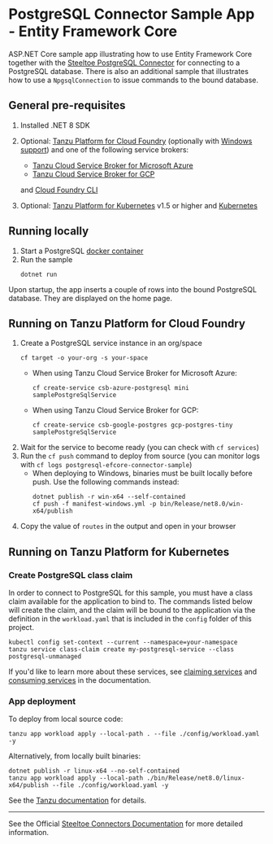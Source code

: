 # PostgreSQL Connector Sample App - Entity Framework Core

ASP.NET Core sample app illustrating how to use Entity Framework Core together with the [Steeltoe PostgreSQL Connector](https://docs.steeltoe.io/api/v4/connectors/postgresql.html#use-entity-framework-core)
for connecting to a PostgreSQL database.
There is also an additional sample that illustrates how to use a `NpgsqlConnection` to issue commands to the bound database.

## General pre-requisites

1. Installed .NET 8 SDK
1. Optional: [Tanzu Platform for Cloud Foundry](https://techdocs.broadcom.com/us/en/vmware-tanzu/platform/tanzu-platform-for-cloud-foundry/10-0/tpcf/concepts-overview.html)
   (optionally with [Windows support](https://techdocs.broadcom.com/us/en/vmware-tanzu/platform/tanzu-platform-for-cloud-foundry/10-0/tpcf/toc-tasw-install-index.html))
   and one of the following service brokers:

   - [Tanzu Cloud Service Broker for Microsoft Azure](https://techdocs.broadcom.com/us/en/vmware-tanzu/platform-services/tanzu-cloud-service-broker-for-microsoft-azure/1-9/csb-azure/reference-azure-postgresql.html)
   - [Tanzu Cloud Service Broker for GCP](https://techdocs.broadcom.com/us/en/vmware-tanzu/platform-services/tanzu-cloud-service-broker-for-gcp/1-8/csb-gcp/reference-gcp-postgresql.html)

   and [Cloud Foundry CLI](https://github.com/cloudfoundry/cli)
1. Optional: [Tanzu Platform for Kubernetes](https://techdocs.broadcom.com/us/en/vmware-tanzu/standalone-components/tanzu-application-platform/1-12/tap/overview.html) v1.5 or higher
   and [Kubernetes](https://kubernetes.io/docs/tasks/tools/)

## Running locally

1. Start a PostgreSQL [docker container](https://github.com/SteeltoeOSS/Samples/blob/main/CommonTasks.md)
1. Run the sample
   ```
   dotnet run
   ```

Upon startup, the app inserts a couple of rows into the bound PostgreSQL database. They are displayed on the home page.

## Running on Tanzu Platform for Cloud Foundry

1. Create a PostgreSQL service instance in an org/space
   ```
   cf target -o your-org -s your-space
   ```
   - When using Tanzu Cloud Service Broker for Microsoft Azure:
     ```
     cf create-service csb-azure-postgresql mini samplePostgreSqlService
     ```
   - When using Tanzu Cloud Service Broker for GCP:
     ```
     cf create-service csb-google-postgres gcp-postgres-tiny samplePostgreSqlService
     ```
1. Wait for the service to become ready (you can check with `cf services`)
1. Run the `cf push` command to deploy from source (you can monitor logs with `cf logs postgresql-efcore-connector-sample`)
   - When deploying to Windows, binaries must be built locally before push. Use the following commands instead:
     ```
     dotnet publish -r win-x64 --self-contained
     cf push -f manifest-windows.yml -p bin/Release/net8.0/win-x64/publish
     ```
1. Copy the value of `routes` in the output and open in your browser

## Running on Tanzu Platform for Kubernetes

### Create PostgreSQL class claim

In order to connect to PostgreSQL for this sample, you must have a class claim available for the application to bind to.
The commands listed below will create the claim, and the claim will be bound to the application via the definition
in the `workload.yaml` that is included in the `config` folder of this project.

```
kubectl config set-context --current --namespace=your-namespace
tanzu service class-claim create my-postgresql-service --class postgresql-unmanaged
```

If you'd like to learn more about these services, see [claiming services](https://docs.vmware.com/en/VMware-Tanzu-Application-Platform/1.5/tap/getting-started-claim-services.html)
and [consuming services](https://docs.vmware.com/en/VMware-Tanzu-Application-Platform/1.5/tap/getting-started-consume-services.html) in the documentation.

### App deployment

To deploy from local source code:
```
tanzu app workload apply --local-path . --file ./config/workload.yaml -y
```

Alternatively, from locally built binaries:
```
dotnet publish -r linux-x64 --no-self-contained
tanzu app workload apply --local-path ./bin/Release/net8.0/linux-x64/publish --file ./config/workload.yaml -y
```

See the [Tanzu documentation](https://techdocs.broadcom.com/us/en/vmware-tanzu/standalone-components/application-configuration-service-for-tanzu/2-4/app-config-service/gettingstarted-index.html) for details.

---

See the Official [Steeltoe Connectors Documentation](https://docs.steeltoe.io/api/v4/connectors/) for more detailed information.
